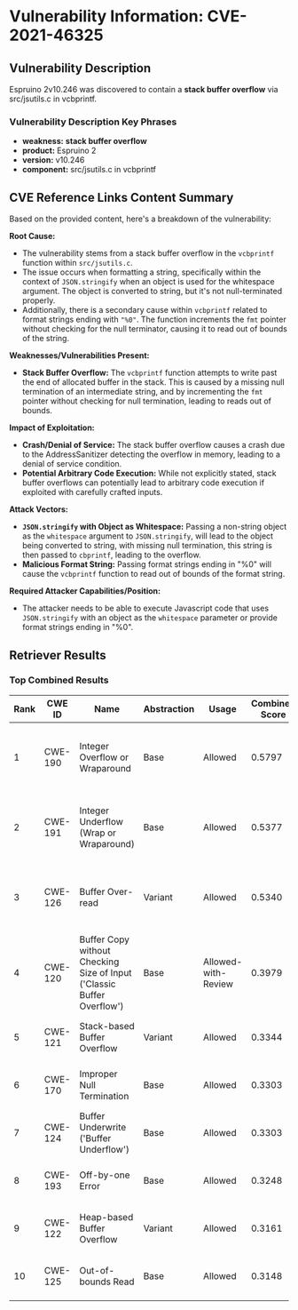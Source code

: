 # Vulnerability Information: CVE-2021-46325

## Vulnerability Description
Espruino 2v10.246 was discovered to contain a **stack buffer overflow** via src/jsutils.c in vcbprintf.

### Vulnerability Description Key Phrases
- **weakness:** **stack buffer overflow**
- **product:** Espruino 2
- **version:** v10.246
- **component:** src/jsutils.c in vcbprintf

## CVE Reference Links Content Summary
Based on the provided content, here's a breakdown of the vulnerability:

**Root Cause:**

- The vulnerability stems from a stack buffer overflow in the `vcbprintf` function within `src/jsutils.c`.
- The issue occurs when formatting a string, specifically within the context of `JSON.stringify` when an object is used for the whitespace argument. The object is converted to string, but it's not null-terminated properly.
- Additionally, there is a secondary cause within `vcbprintf` related to format strings ending with `"%0"`. The function increments the `fmt` pointer without checking for the null terminator, causing it to read out of bounds of the string.

**Weaknesses/Vulnerabilities Present:**

- **Stack Buffer Overflow:** The `vcbprintf` function attempts to write past the end of allocated buffer in the stack. This is caused by a missing null termination of an intermediate string, and by incrementing the `fmt` pointer without checking for null termination, leading to reads out of bounds.

**Impact of Exploitation:**

- **Crash/Denial of Service:** The stack buffer overflow causes a crash due to the AddressSanitizer detecting the overflow in memory, leading to a denial of service condition.
- **Potential Arbitrary Code Execution:** While not explicitly stated, stack buffer overflows can potentially lead to arbitrary code execution if exploited with carefully crafted inputs.

**Attack Vectors:**

- **`JSON.stringify` with Object as Whitespace:** Passing a non-string object as the `whitespace` argument to `JSON.stringify`, will lead to the object being converted to string, with missing null termination, this string is then passed to `cbprintf`, leading to the overflow.
- **Malicious Format String:** Passing format strings ending in "%0" will cause the `vcbprintf` function to read out of bounds of the format string.

**Required Attacker Capabilities/Position:**

- The attacker needs to be able to execute Javascript code that uses `JSON.stringify` with an object as the `whitespace` parameter or provide format strings ending in "%0".

## Retriever Results

### Top Combined Results

| Rank | CWE ID | Name | Abstraction | Usage | Combined Score | Retrievers | Individual Scores |
|------|--------|------|-------------|-------|---------------|------------|-------------------|
| 1 | CWE-190 | Integer Overflow or Wraparound | Base | Allowed | 0.5797 | dense, sparse, graph | dense: 0.559, sparse: 0.091, graph: 0.693 |
| 2 | CWE-191 | Integer Underflow (Wrap or Wraparound) | Base | Allowed | 0.5377 | dense, sparse, graph | dense: 0.537, sparse: 0.103, graph: 0.586 |
| 3 | CWE-126 | Buffer Over-read | Variant | Allowed | 0.5340 | dense, sparse, graph | dense: 0.558, sparse: 0.089, graph: 0.694 |
| 4 | CWE-120 | Buffer Copy without Checking Size of Input ('Classic Buffer Overflow') | Base | Allowed-with-Review | 0.3979 | sparse, graph | sparse: 0.104, graph: 1.000 |
| 5 | CWE-121 | Stack-based Buffer Overflow | Variant | Allowed | 0.3344 | dense, sparse | dense: 0.571, sparse: 0.133 |
| 6 | CWE-170 | Improper Null Termination | Base | Allowed | 0.3303 | sparse, graph | sparse: 0.084, graph: 0.789 |
| 7 | CWE-124 | Buffer Underwrite ('Buffer Underflow') | Base | Allowed | 0.3303 | dense, sparse | dense: 0.554, sparse: 0.093 |
| 8 | CWE-193 | Off-by-one Error | Base | Allowed | 0.3248 | dense, sparse | dense: 0.536, sparse: 0.099 |
| 9 | CWE-122 | Heap-based Buffer Overflow | Variant | Allowed | 0.3161 | dense, sparse | dense: 0.561, sparse: 0.108 |
| 10 | CWE-125 | Out-of-bounds Read | Base | Allowed | 0.3148 | dense, sparse | dense: 0.512, sparse: 0.103 |

